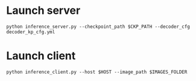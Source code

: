# Launch server

```
python inference_server.py --checkpoint_path $CKP_PATH --decoder_cfg decoder_kp_cfg.yml
```

# Launch client

```
python inference_client.py --host $HOST --image_path $IMAGES_FOLDER
```

